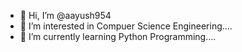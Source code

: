 - 👋 Hi, I’m @aayush954
- 👀 I’m interested in Compuer Science Engineering....
- 🌱 I’m currently learning Python Programming....



<!---
aayush954/aayush954 is a ✨ special ✨ repository because its `README.md` (this file) appears on your GitHub profile.
You can click the Preview link to take a look at your changes.
--->
